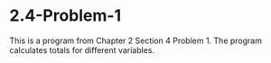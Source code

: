 # 2.4-Problem-1
This is a program from Chapter 2 Section 4 Problem 1.
The program calculates totals for different variables.
